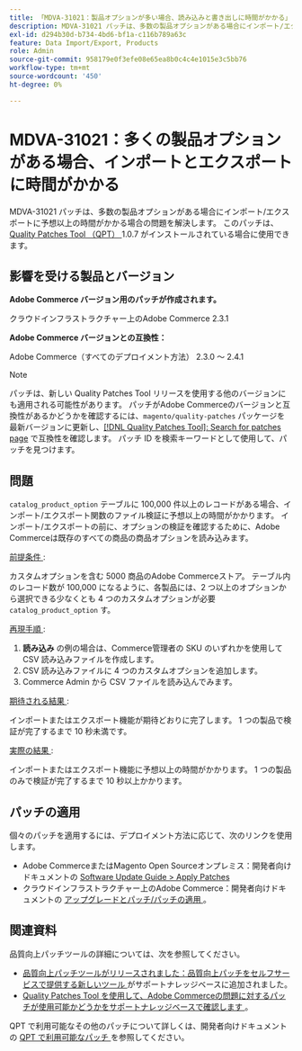 ```yaml
---
title: 「MDVA-31021：製品オプションが多い場合、読み込みと書き出しに時間がかかる」
description: MDVA-31021 パッチは、多数の製品オプションがある場合にインポート/エクスポートに予想以上の時間がかかる場合の問題を解決します。 このパッチは、[Quality Patches Tool （QPT） ] （/help/announcements/adobe-commerce-announcements/magento-quality-patches-released-new-tool-to-self-serve-quality-patches.md） 1.0.7 がインストールされている場合に利用できます。
exl-id: d294b30d-b734-4bd6-bf1a-c116b789a63c
feature: Data Import/Export, Products
role: Admin
source-git-commit: 958179e0f3efe08e65ea8b0c4c4e1015e3c5bb76
workflow-type: tm+mt
source-wordcount: '450'
ht-degree: 0%

---
```


# MDVA-31021：多くの製品オプションがある場合、インポートとエクスポートに時間がかかる

MDVA-31021 パッチは、多数の製品オプションがある場合にインポート/エクスポートに予想以上の時間がかかる場合の問題を解決します。 このパッチは、[Quality Patches Tool （QPT） ](/help/announcements/adobe-commerce-announcements/magento-quality-patches-released-new-tool-to-self-serve-quality-patches.md)1.0.7 がインストールされている場合に使用できます。

## 影響を受ける製品とバージョン

**Adobe Commerce バージョン用のパッチが作成されます。**

クラウドインフラストラクチャー上のAdobe Commerce 2.3.1

**Adobe Commerce バージョンとの互換性：**

Adobe Commerce（すべてのデプロイメント方法） 2.3.0 ～ 2.4.1

>[!NOTE]
>
>パッチは、新しい Quality Patches Tool リリースを使用する他のバージョンにも適用される可能性があります。 パッチがAdobe Commerceのバージョンと互換性があるかどうかを確認するには、`magento/quality-patches` パッケージを最新バージョンに更新し、[[!DNL Quality Patches Tool]: Search for patches page](https://devdocs.magento.com/quality-patches/tool.html#patch-grid) で互換性を確認します。 パッチ ID を検索キーワードとして使用して、パッチを見つけます。

## 問題

`catalog_product_option` テーブルに 100,000 件以上のレコードがある場合、インポート/エクスポート関数のファイル検証に予想以上の時間がかかります。 インポート/エクスポートの前に、オプションの検証を確認するために、Adobe Commerceは既存のすべての商品の商品オプションを読み込みます。

<u> 前提条件 </u>:

カスタムオプションを含む 5000 商品のAdobe Commerceストア。 テーブル内のレコード数が 100,000 になるように、各製品には、2 つ以上のオプションから選択できる少なくとも 4 つのカスタムオプションが必要 `catalog_product_option` す。

<u> 再現手順 </u>:

1. **読み込み** の例の場合は、Commerce管理者の SKU のいずれかを使用して CSV 読み込みファイルを作成します。
1. CSV 読み込みファイルに 4 つのカスタムオプションを追加します。
1. Commerce Admin から CSV ファイルを読み込んでみます。

<u> 期待される結果 </u>:

インポートまたはエクスポート機能が期待どおりに完了します。 1 つの製品で検証が完了するまで 10 秒未満です。

<u> 実際の結果 </u>:

インポートまたはエクスポート機能に予想以上の時間がかかります。 1 つの製品のみで検証が完了するまで 10 秒以上かかります。

## パッチの適用

個々のパッチを適用するには、デプロイメント方法に応じて、次のリンクを使用します。

* Adobe CommerceまたはMagento Open Sourceオンプレミス：開発者向けドキュメントの [Software Update Guide > Apply Patches](https://devdocs.magento.com/guides/v2.4/comp-mgr/patching/mqp.html)
* クラウドインフラストラクチャー上のAdobe Commerce：開発者向けドキュメントの [ アップグレードとパッチ/パッチの適用 ](https://devdocs.magento.com/cloud/project/project-patch.html)。

## 関連資料

品質向上パッチツールの詳細については、次を参照してください。

* [ 品質向上パッチツールがリリースされました：品質向上パッチをセルフサービスで提供する新しいツール ](/help/announcements/adobe-commerce-announcements/magento-quality-patches-released-new-tool-to-self-serve-quality-patches.md) がサポートナレッジベースに追加されました。
* [Quality Patches Tool を使用して、Adobe Commerceの問題に対するパッチが使用可能かどうかをサポートナレッジベースで確認します ](/help/support-tools/patches-available-in-qpt-tool/check-patch-for-magento-issue-with-magento-quality-patches.md)。

QPT で利用可能なその他のパッチについて詳しくは、開発者向けドキュメントの [QPT で利用可能なパッチ ](https://devdocs.magento.com/quality-patches/tool.html#patch-grid) を参照してください。
